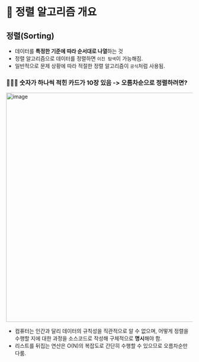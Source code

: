 # 💭 정렬 알고리즘 개요
## 정렬(Sorting)
- 데이터를 **특정한 기준에 따라 순서대로 나열**하는 것
- 정렬 알고리즘으로 데이터를 정렬하면 ```이진 탐색```이 가능해짐.
- 일반적으로 문제 상황에 따라 적절한 정렬 알고리즘이 ```공식```처럼 사용됨.

### 🙋🏻‍♀️ 숫자가 하나씩 적힌 카드가 10장 있음 -> 오름차순으로 정렬하려면?
  <img width="620" alt="image" src="https://github.com/hayannn/2L24-Algo-Study/assets/102213509/186b0cf6-8f70-434c-8d7d-8ccb2747fea2">

- 컴퓨터는 인간과 달리 데이터의 규칙성을 직관적으로 알 수 없으며, 어떻게 정렬을 수행할 지에 대한 과정을 소스코드로 작성해 구체적으로 **명시**해야 함.
- 리스트를 뒤집는 연산은 O(N)의 복잡도로 간단히 수행할 수 있으므로 오름차순만 다룸.